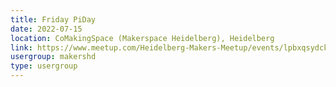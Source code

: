 ```yaml
---
title: Friday PiDay
date: 2022-07-15
location: CoMakingSpace (Makerspace Heidelberg), Heidelberg
link: https://www.meetup.com/Heidelberg-Makers-Meetup/events/lpbxqsydckbtb/
usergroup: makershd
type: usergroup
---
```

